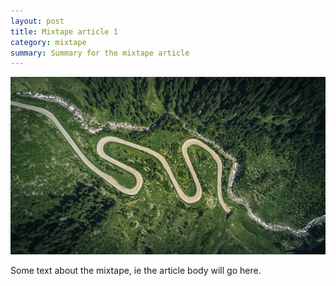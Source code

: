 ```yaml
---
layout: post
title: Mixtape article 1
category: mixtape
summary: Summary for the mixtape article
---
```


<div class="figure">
	<img src="/images/1.jpg" alt="An example mixtape" />
</div>

Some text about the mixtape, ie the article body will go here. 
